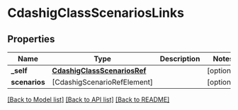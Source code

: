 # CdashigClassScenariosLinks

## Properties
Name | Type | Description | Notes
------------ | ------------- | ------------- | -------------
**_self** | [**CdashigClassScenariosRef**](CdashigClassScenariosRef.md) |  | [optional] 
**scenarios** | [CdashigScenarioRefElement] |  | [optional] 

[[Back to Model list]](../README.md#documentation-for-models) [[Back to API list]](../README.md#documentation-for-api-endpoints) [[Back to README]](../README.md)


